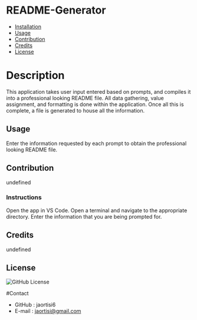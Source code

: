 # README-Generator

* [Installation](#installation)
* [Usage](#usage)
* [Contribution](#contribution)
* [Credits](#credits)
* [License](#license)
# Description
This application takes user input entered based on prompts, and compiles it into a professional looking  README file. All data gathering, value assignment, and formatting is done within the application. Once all this is complete, a file is generated to house all the information.
## Usage
Enter the information requested by each prompt to obtain the professional looking README file.
## Contribution
undefined
### Instructions
Open the app in VS Code. Open a terminal and navigate to the appropriate directory. Enter the information that you are being prompted for.
## Credits
undefined
## License
![GitHub License](https://img.shields.io/badge/license-MIT-blue.svg)

#Contact
* GitHub : jaortisi6
* E-mail : jaortisi@gmail.com